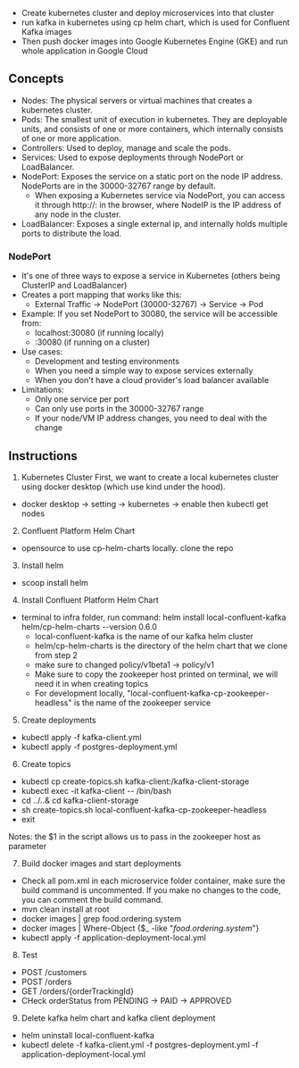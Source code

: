 - Create kubernetes cluster and deploy microservices into that cluster
- run kafka in kubernetes using cp helm chart, which is used for Confluent Kafka images
- Then push docker images into Google Kubernetes Engine (GKE) and run whole application in Google Cloud

## Concepts

- Nodes: The physical servers or virtual machines that creates a kubernetes cluster.
- Pods: The smallest unit of execution in kubernetes. They are deployable units, and consists of one or more containers, which internally consists of one or more application.
- Controllers: Used to deploy, manage and scale the pods.
- Services: Used to expose deployments through NodePort or LoadBalancer.
- NodePort: Exposes the service on a static port on the node IP address. NodePorts are in the 30000-32767 range by default.
  - When exposing a Kubernetes service via NodePort, you can access it through http://<NodeIP>:<NodePort> in the browser, where NodeIP is the IP address of any node in the cluster.
- LoadBalancer: Exposes a single external ip, and internally holds multiple ports to distribute the load.

### NodePort 
  - It's one of three ways to expose a service in Kubernetes (others being ClusterIP and LoadBalancer)
  - Creates a port mapping that works like this:
    - External Traffic -> NodePort (30000-32767) -> Service -> Pod
  - Example: If you set NodePort to 30080, the service will be accessible from:
    - localhost:30080 (if running locally)
    - <any-node-ip>:30080 (if running on a cluster)
  - Use cases:
    - Development and testing environments
    - When you need a simple way to expose services externally
    - When you don't have a cloud provider's load balancer available
  - Limitations:
    - Only one service per port
    - Can only use ports in the 30000-32767 range
    - If your node/VM IP address changes, you need to deal with the change
  
## Instructions
1. Kubernetes Cluster
First, we want to create a local kubernetes cluster using docker desktop (which use kind under the hood).
- docker desktop -> setting -> kubernetes -> enable then kubectl get nodes

2. Confluent Platform Helm Chart
- opensource to use cp-helm-charts locally. clone the repo

3. Install helm 
- scoop install helm

4. Install Confluent Platform Helm Chart
- terminal to infra folder, run command: helm install local-confluent-kafka helm/cp-helm-charts --version 0.6.0
  - local-confluent-kafka is the name of our kafka helm cluster
  - helm/cp-helm-charts is the directory of the helm chart that we clone from step 2
  - make sure to changed policy/v1beta1 -> policy/v1
  - Make sure to copy the zookeeper host printed on terminal, we will need it in when creating topics
  - For development locally, "local-confluent-kafka-cp-zookeeper-headless" is the name of the zookeeper service

5. Create deployments
- kubectl apply -f kafka-client.yml
- kubectl apply -f postgres-deployment.yml

6. Create topics
- kubectl cp create-topics.sh kafka-client:/kafka-client-storage
- kubectl exec -it kafka-client -- /bin/bash
- cd ../..& cd kafka-client-storage
- sh create-topics.sh local-confluent-kafka-cp-zookeeper-headless
- exit

Notes: the $1 in the script allows us to pass in the zookeeper host as parameter

7. Build docker images and start deployments
- Check all pom.xml in each microservice folder container, make sure the build command is uncommented. If you make no changes to the code, you can comment the build command.
- mvn clean install at root
- docker images | grep food.ordering.system
- docker images | Where-Object {$_ -like "*food.ordering.system*"}
- kubectl apply -f application-deployment-local.yml

8. Test
- POST /customers
- POST /orders
- GET /orders/{orderTrackingId}
- CHeck orderStatus from PENDING -> PAID -> APPROVED

9. Delete kafka helm chart and kafka client deployment
- helm uninstall local-confluent-kafka
- kubectl delete -f kafka-client.yml -f postgres-deployment.yml -f application-deployment-local.yml
